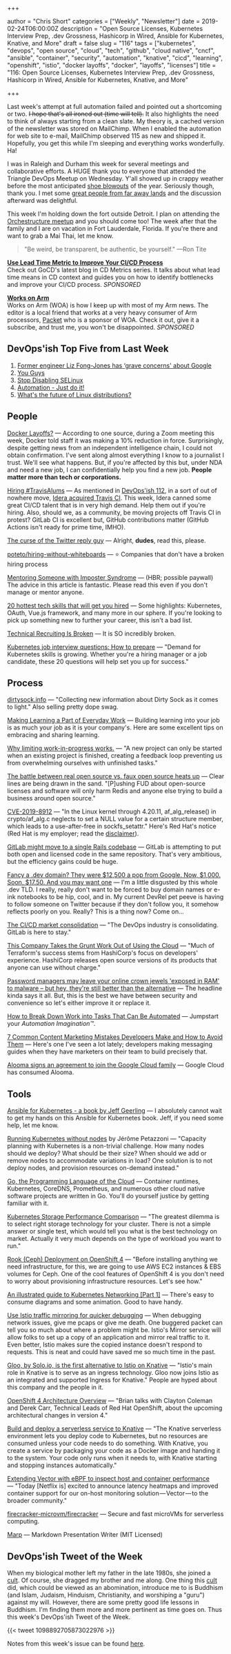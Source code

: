 +++

author = "Chris Short"
categories = ["Weekly", "Newsletter"]
date = 2019-02-24T06:00:00Z
description = "Open Source Licenses, Kubernetes Interview Prep, .dev Grossness, Hashicorp in Wired, Ansible for Kubernetes, Knative, and More"
draft = false
slug = "116"
tags = ["kubernetes", "devops", "open source", "cloud", "tech", "github", "cloud native", "cncf", "ansible", "container", "security", "automation", "knative", "cicd", "learning", "openshift", "istio", "docker layoffs", "docker", "layoffs", "licenses"]
title = "116: Open Source Licenses, Kubernetes Interview Prep, .dev Grossness, Hashicorp in Wired, Ansible for Kubernetes, Knative, and More"

+++

Last week's attempt at full automation failed and pointed out a shortcoming or two. ~~I hope that's all ironed out (time will tell).~~ It also highlights the need to think of always starting from a clean slate. My theory is, a cached version of the newsletter was stored on MailChimp. When I enabled the automation for web site to e-mail, MailChimp observed 115 as new and shipped it. Hopefully, you get this while I'm sleeping and everything works wonderfully. Ha!

I was in Raleigh and Durham this week for several meetings and collaborative efforts. A HUGE thank you to everyone that attended the Triangle DevOps Meetup on Wednesday. Y'all showed up in crappy weather before the most anticipated [shoe blowouts](https://devopsish.com/116/zion-nike-shoe-fail.gif) of the year. Seriously though, thank you. I met some [great people from far away lands](https://twitter.com/cotufa82/status/1098580247853838336) and the discussion afterward was delightful.

This week I'm holding down the fort outside Detroit. I plan on attending the [Orchestructure meetup](https://www.meetup.com/orchestructure/events/259159699/) and you should come too! The week after that the family and I are on vacation in Fort Lauderdale, Florida. If you're there and want to grab a Mai Thai, let me know.

> "Be weird, be transparent, be authentic, be yourself." —Ron Tite

[**Use Lead Time Metric to Improve Your CI/CD Process**](https://www.gocd.org/2019/01/14/cd-metrics-deployment-lead-time/)  
Check out GoCD's latest blog in CD Metrics series. It talks about what lead time means in CD context and guides you on how to identify bottlenecks and improve your CI/CD process. *SPONSORED*

[**Works on Arm**](https://www.worksonarm.com/blog)  
Works on Arm (WOA) is how I keep up with most of my Arm news. The editor is a local friend that works at a very heavy consumer of Arm processors, [Packet](https://www.packet.com/) who is a sponsor of WOA. Check it out, give it a subscribe, and trust me, you won't be disappointed. *SPONSORED*


## DevOps'ish Top Five from Last Week

1. [Former engineer Liz Fong-Jones has ‘grave concerns' about Google](https://www.businessinsider.com/liz-fong-jones-google-concerns-2019-2)
2. [You Guys](https://www.xaprb.com/blog/you-guys/)
3. [Stop Disabling SELinux](https://stopdisablingselinux.com/)
4. [Automation - Just do it!](https://www.dowen.me.uk/Automation-Just-do-it!/)
5. [What's the future of Linux distributions?](https://funnelfiasco.com/blog/2019/02/14/whats-the-future-of-linux-distributions/)

## People

[Docker Layoffs?](https://www.linkedin.com/feed/update/urn:li:activity:6504718037906710528/) — According to one source, during a Zoom meeting this week, Docker told staff it was making a 10% reduction in force. Surprisingly, despite getting news from an independent intelligence chain, I could not obtain confirmation. I've sent along almost everything I know to a journalist I trust. We'll see what happens. But, if you're affected by this but, under NDA and need a new job, I can confidentially help you find a new job. **People matter more than tech or corporations.**

[Hiring #TravisAlums](https://hiringtravisalums.glitch.me/) — As mentioned in [DevOps'ish 112](https://devopsish.com/112/), in a sort of out of nowhere move, [Idera acquired Travis CI](https://blog.travis-ci.com/2019-01-23-travis-ci-joins-idera-inc). This week, Idera canned some great CI/CD talent that is in very high demand. Help them out if you're hiring. Also, should we, as a community, be moving projects off Travis CI in protest? GitLab CI is excellent but, GitHub contributions matter (GitHub Actions isn't ready for prime time, IMHO).

[The curse of the Twitter reply guy](https://mashable.com/article/twitter-reply-guys/#T.cVGlvFWZqx) — Alright, **dudes**, read this, please.

[poteto/hiring-without-whiteboards](https://github.com/poteto/hiring-without-whiteboards) — ⭐️ Companies that don't have a broken hiring process

[Mentoring Someone with Imposter Syndrome](https://hbr.org/2019/02/mentoring-someone-with-imposter-syndrome) — (HBR; possible paywall) The advice in this article is fantastic. Please read this even if you don't manage or mentor anyone.

[20 hottest tech skills that will get you hired](https://www.cnbc.com/2019/02/12/current-trends-in-the-tech-industry-are-fueling-new-types-of-skills.html) — Some highlights: Kubernetes, OAuth, Vue.js framework, and many more in our sphere. If you're looking to pick up something new to further your career, this isn't a bad list.

[Technical Recruiting Is Broken](https://leerob.io/blog/technical-recruiting-is-broken) — It is SO incredibly broken.

[Kubernetes job interview questions: How to prepare](https://enterprisersproject.com/article/2019/2/kubernetes-job-interview-questions-how-prepare) — "Demand for Kubernetes skills is growing. Whether you're a hiring manager or a job candidate, these 20 questions will help set you up for success."

## Process

[dirtysock.info](https://dirtysock.info/) — "Collecting new information about Dirty Sock as it comes to light." Also selling pretty dope swag.

[Making Learning a Part of Everyday Work](https://hbr.org/2019/02/making-learning-a-part-of-everyday-work) — Building learning into your job is as much your job as it is your company's. Here are some excellent tips on embracing and sharing learning.

[Why limiting work-in-progress works.](https://lethain.com/limiting-wip/) — "A new project can only be started when an existing project is finished, creating a feedback loop preventing us from overwhelming ourselves with unfinished tasks."

[The battle between real open source vs. faux open source heats up](https://www.zdnet.com/article/the-battle-between-real-open-source-vs-faux-open-source-heats-up/) — Clear lines are being drawn in the sand. "[P]ushing FUD about open-source licenses and software will only harm Redis and anyone else trying to build a business around open source."

[CVE-2019-8912](https://nvd.nist.gov/vuln/detail/CVE-2019-8912) — "In the Linux kernel through 4.20.11, af_alg_release() in crypto/af_alg.c neglects to set a NULL value for a certain structure member, which leads to a use-after-free in sockfs_setattr." Here's Red Hat's notice (Red Hat is my employer; read the [disclaimer](https://devopsish.com/disclaimer/)).

[GitLab might move to a single Rails codebase](https://about.gitlab.com/2019/02/21/merging-ce-and-ee-codebases/) — GitLab is attempting to put both open and licensed code in the same repository. That's very ambitious, but the efficiency gains could be huge.

[Fancy a .dev domain? They were $12,500 a pop from Google. Now, $1,000. Soon, $17.50. And you may want one](https://www.theregister.co.uk/2019/02/21/google_launches_dev/) — I'm a little disgusted by this whole .dev TLD. I really, really don't want to be forced to buy domain names or e-ink notebooks to be hip, cool, and in. My current DevRel pet peeve is having to follow someone on Twitter because if they don't follow you, it somehow reflects poorly on you. Really? This is a thing now? Come on...

[The CI/CD market consolidation](https://about.gitlab.com/2019/02/21/ci-cd-market-consolidation/) — "The DevOps industry is consolidating. GitLab is here to stay."

[This Company Takes the Grunt Work Out of Using the Cloud](https://www.wired.com/story/this-company-takes-grunt-work-using-the-cloud/) — "Much of Terraform's success stems from HashiCorp's focus on developers' experience. HashiCorp releases open source versions of its products that anyone can use without charge."

[Password managers may leave your online crown jewels 'exposed in RAM' to malware – but hey, they're still better than the alternative](https://www.theregister.co.uk/2019/02/20/password_managers_security_bugs/) — The headline kinda says it all. But, this is the best we have between security and convenience so let's either improve it or replace it.

[How to Break Down Work into Tasks That Can Be Automated](https://hbr.org/2019/02/how-to-break-down-work-into-tasks-that-can-be-automated) — Jumpstart your *Automation Imagination™️*.

[7 Common Content Marketing Mistakes Developers Make and How to Avoid Them](https://www.stephaniemorillo.co/single-post/2019/02/17/7-Common-Content-Marketing-Mistakes-Developers-Make-and-How-to-Avoid-Them) — Here's one I've seen a lot lately; developers making messaging guides when they have marketers on their team to build precisely that.

[Alooma signs an agreement to join the Google Cloud family](https://www.alooma.com/blog/alooma-plans-to-join-google-cloud) — Google Cloud has consumed Alooma.

## Tools

[Ansible for Kubernetes - a book by Jeff Geerling](https://www.ansibleforkubernetes.com/) — I absolutely cannot wait to get my hands on this Ansible for Kubernetes book. Jeff, if you need some help, let me know.

[Running Kubernetes without nodes](http://jpetazzo.github.io/2019/02/13/running-kubernetes-without-nodes-with-kiyot/) by Jérôme Petazzoni — "Capacity planning with Kubernetes is a non-trivial challenge. How many nodes should we deploy? What should be their size? When should we add or remove nodes to accommodate variations in load? One solution is to not deploy nodes, and provision resources on-demand instead."

[Go, the Programming Language of the Cloud](https://thenewstack.io/go-the-programming-language-of-the-cloud/) — Container runtimes, Kubernetes, CoreDNS, Prometheus, and numerous other cloud native software projects are written in Go. You'll do yourself justice by getting familiar with it.

[Kubernetes Storage Performance Comparison](https://medium.com/vescloud/kubernetes-storage-performance-comparison-9e993cb27271) — "The greatest dilemma is to select right storage technology for your cluster. There is not a simple answer or single test, which would tell you what is the best technology on market. Actually it very much depends on the type of workload you want to run."

[Rook (Ceph) Deployment on OpenShift 4](https://medium.com/@karansingh010/rook-ceph-deployment-on-openshift-4-2b34dfb6a442) — "Before installing anything we need infrastructure, for this, we are going to use AWS EC2 instances & EBS volumes for Ceph. One of the cool features of OpenShift 4 is you don't need to worry about provisioning infrastructure resources. Let's see how."

[An illustrated guide to Kubernetes Networking [Part 1]](https://morioh.com/p/ecb38c8342ba/an-illustrated-guide-to-kubernetes-networking) — There's easy to consume diagrams and some animation. Good to have handy.

[Use Istio traffic mirroring for quicker debugging](https://itnext.io/use-istio-traffic-mirroring-for-quicker-debugging-a341d95d63f8) — When debugging network issues, give me pcaps or give me death. One buggered packet can tell you so much about where a problem might be. Istio's Mirror service will allow folks to set up a copy of an application and mirror real traffic to it. Even better, Istio makes sure the copied instance doesn't respond to requests. This is neat and could have saved me so much time in the past.

[Gloo, by Solo.io, is the first alternative to Istio on Knative](https://medium.com/solo-io/gloo-by-solo-io-is-the-first-alternative-to-istio-on-knative-324753586f3a) — "Istio's main role in Knative is to serve as an ingress technology. Gloo now joins Istio as an integrated and supported Ingress for Knative." People are hyped about this company and the people in it.

[OpenShift 4 Architecture Overview](https://podctl.com/openshift-4-architecture-overview/) — "Brian talks with Clayton Coleman and Derek Carr, Technical Leads of Red Hat OpenShift, about the upcoming architectural changes in version 4."

[Build and deploy a serverless service to Knative](https://developers.redhat.com/coderland/serverless/) — "The Knative serverless environment lets you deploy code to Kubernetes, but no resources are consumed unless your code needs to do something. With Knative, you create a service by packaging your code as a Docker image and handing it to the system. Your code only runs when it needs to, with Knative starting and stopping instances automatically."

[Extending Vector with eBPF to inspect host and container performance](https://medium.com/netflix-techblog/extending-vector-with-ebpf-to-inspect-host-and-container-performance-5da3af4c584b) — "Today [Netflix is] excited to announce latency heatmaps and improved container support for our on-host monitoring solution — Vector — to the broader community."

[firecracker-microvm/firecracker](https://github.com/firecracker-microvm/firecracker) — Secure and fast microVMs for serverless computing.

[Marp](https://yhatt.github.io/marp/) — Markdown Presentation Writer (MIT Licensed)

## DevOps'ish Tweet of the Week

When my biological mother left my father in the late 1980s, she joined a [cult](https://chrisshort.net/foundation-for-purposeful-living/). Of course, she dragged my brother and me along. One thing this [cult](https://chrisshort.net/foundation-for-purposeful-living/the-cult-that-is-human-service-alliance-and-the-center-for-purposeful-living/) did, which could be viewed as an abomination, introduce me to is Buddhism (and Islam, Judaism, Hinduism, Christianity, and worshiping a "guru") against my will. However, there are some pretty good life lessons in Buddhism. I'm finding them more and more pertinent as time goes on. Thus this week's DevOps'ish Tweet of the Week.

{{< tweet 1098892705873022976 >}}

Notes from this week's issue can be found [here](./notes/).
